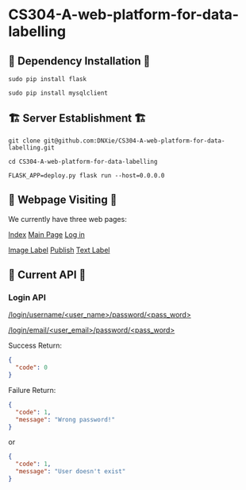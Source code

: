 # CS304-A-web-platform-for-data-labelling

## 🔨 Dependency Installation 🔨
`sudo pip install flask`

`sudo pip install mysqlclient`

## 🏗 Server Establishment 🏗

`git clone git@github.com:DNXie/CS304-A-web-platform-for-data-labelling.git`

`cd CS304-A-web-platform-for-data-labelling`

`FLASK_APP=deploy.py flask run --host=0.0.0.0`


## 📝 Webpage Visiting 📝

We currently have three web pages:

[Index](http://47.106.34.103:5000/) 
[Main Page](http://47.106.34.103:5000/mainpage)
[Log in](http://47.106.34.103:5000/login)

[Image Label](http://47.106.34.103:5000/imagelabel.html)
[Publish](http://47.106.34.103:5000/publish.html)
[Text Label](http://47.106.34.103:5000/textlabel.html)


## 🌈 Current API 🌈

### Login API

[/login/username/<user_name>/password/<pass_word>](http://47.106.34.103:5000/login/username/<user_name>/password/<pass_word>)

[/login/email/<user_email>/password/<pass_word>](http://47.106.34.103:5000/login/email/<useremail>/password/<pass_word>)

Success Return:

```json
{
  "code": 0
}
```

Failure Return:

```json
{
  "code": 1,
  "message": "Wrong password!"
}
```

or

```json
{
  "code": 1,
  "message": "User doesn't exist"
}
```

